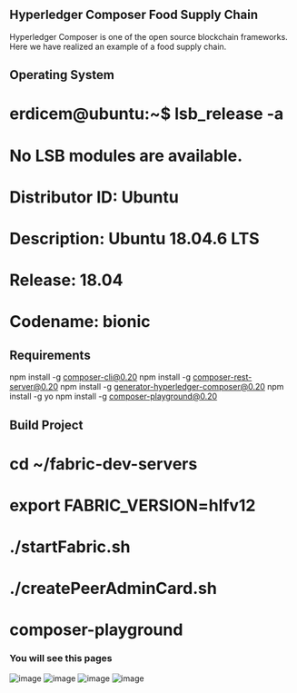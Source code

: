 ## Hyperledger Composer Food Supply Chain 

Hyperledger Composer is one of the open source blockchain frameworks. Here we have realized an example of a food supply chain.

## Operating System 

# erdicem@ubuntu:~$ lsb_release -a 
# No LSB modules are available.
# Distributor ID:	Ubuntu
# Description:	Ubuntu 18.04.6 LTS
# Release:	18.04
# Codename:	bionic

## Requirements 

npm install -g composer-cli@0.20
npm install -g composer-rest-server@0.20
npm install -g generator-hyperledger-composer@0.20
npm install -g yo
npm install -g composer-playground@0.20

## Build Project 

# cd ~/fabric-dev-servers
#     export FABRIC_VERSION=hlfv12
#     ./startFabric.sh
#     ./createPeerAdminCard.sh
  
# composer-playground

### You will see this pages 

![image](https://user-images.githubusercontent.com/58256667/162596931-11cb9392-bc81-44a9-9f67-42efe44bc7a3.png)
![image](https://user-images.githubusercontent.com/58256667/162596945-8bb109e5-2550-4910-adf5-afef8939aacb.png)
![image](https://user-images.githubusercontent.com/58256667/162596949-50be80b6-31f4-4852-8bb5-13951f451a7e.png)
![image](https://user-images.githubusercontent.com/58256667/162596950-fdb9d87e-b7bd-4fa1-915e-f0d711def18a.png)








